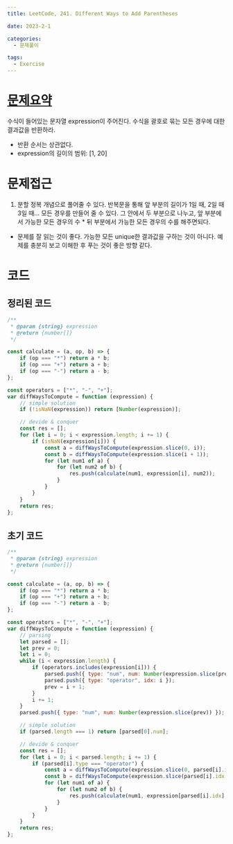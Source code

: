 ```yaml
---
title: LeetCode, 241. Different Ways to Add Parentheses

date: 2023-2-1

categories:
  - 문제풀이

tags:
  - Exercise
---
```


# [문제요약](https://leetcode.com/problems/different-ways-to-add-parentheses/description/)

수식이 들어있는 문자열 expression이 주어진다. 수식을 괄호로 묶는 모든 경우에 대한 결과값을 반환하라.

- 반환 순서는 상관없다.
- expression의 길이의 범위: \[1, 20\]

# 문제접근

1. 분할 정복 개념으로 풀어줄 수 있다. 반복문을 통해 앞 부분의 길이가 1일 때, 2일 때 3일 때... 모든 경우를 만들어 줄 수 있다. 그 안에서 두 부분으로 나누고, 앞 부분에서 가능한 모든 경우의 수 \* 뒤 부분에서 가능한 모든 경우의 수를 해주면되다.

- 문제를 잘 읽는 것이 좋다. 가능한 모든 unique한 결과값을 구하는 것이 아니다. 예제를 충분히 보고 이해한 후 푸는 것이 좋은 방향 같다.

# 코드

## 정리된 코드

```javascript
/**
 * @param {string} expression
 * @return {number[]}
 */

const calculate = (a, op, b) => {
	if (op === "*") return a * b;
	if (op === "+") return a + b;
	if (op === "-") return a - b;
};

const operators = ["*", "-", "+"];
var diffWaysToCompute = function (expression) {
	// simple solution
	if (!isNaN(expression)) return [Number(expression)];

	// devide & conquer
	const res = [];
	for (let i = 0; i < expression.length; i += 1) {
		if (isNaN(expression[i])) {
			const a = diffWaysToCompute(expression.slice(0, i));
			const b = diffWaysToCompute(expression.slice(i + 1));
			for (let num1 of a) {
				for (let num2 of b) {
					res.push(calculate(num1, expression[i], num2));
				}
			}
		}
	}
	return res;
};
```

## 초기 코드

```javascript
/**
 * @param {string} expression
 * @return {number[]}
 */

const calculate = (a, op, b) => {
	if (op === "*") return a * b;
	if (op === "+") return a + b;
	if (op === "-") return a - b;
};

const operators = ["*", "-", "+"];
var diffWaysToCompute = function (expression) {
	// parsing
	let parsed = [];
	let prev = 0;
	let i = 0;
	while (i < expression.length) {
		if (operators.includes(expression[i])) {
			parsed.push({ type: "num", num: Number(expression.slice(prev, i)) });
			parsed.push({ type: "operator", idx: i });
			prev = i + 1;
		}
		i += 1;
	}
	parsed.push({ type: "num", num: Number(expression.slice(prev)) });

	// simple solution
	if (parsed.length === 1) return [parsed[0].num];

	// devide & conquer
	const res = [];
	for (let i = 0; i < parsed.length; i += 1) {
		if (parsed[i].type === "operator") {
			const a = diffWaysToCompute(expression.slice(0, parsed[i].idx));
			const b = diffWaysToCompute(expression.slice(parsed[i].idx + 1));
			for (let num1 of a) {
				for (let num2 of b) {
					res.push(calculate(num1, expression[parsed[i].idx], num2));
				}
			}
		}
	}
	return res;
};
```
